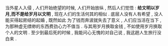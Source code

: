 当外星人入侵 , 人们开始绝望的时候, 人们开始放纵 , 然后人们觉悟 : **给文明以岁月,而不是给岁月以文明** , 
现在人们的生活何其的相似 . 底层人没有人有希望 , 没人能买得起房结的起婚 , 既然如此 为了钱而奔波就失去了意义 , 人们应当活在当下 , 为那种虚无缥缈的东西费劲心力不值当 . 
与其用岁月换取金钱 , 不如使用岁月换取个人的文明 . 至少到最后死的时候 , 我能问心无愧的对自己说 , 我这趟人生旅行没白来 .